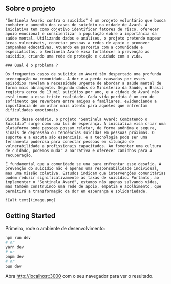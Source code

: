 ## Sobre o projeto

    "Sentinela Avaré: contra o suicídio" é um projeto voluntário que busca combater o aumento dos casos de suicídio na cidade de Avaré. A iniciativa tem como objetivo identificar fatores de risco, oferecer apoio emocional e conscientizar a população sobre a importância da saúde mental. Utilizando dados e análises, o projeto pretende mapear áreas vulneráveis, conectar pessoas a redes de apoio e promover campanhas educativas. Atuando em parceria com a comunidade e especialistas, o Sentinela Avaré visa fortalecer a prevenção ao suicídio, criando uma rede de proteção e cuidado com a vida.

    ### Qual é o problema ?

    Os frequentes casos de suicídio em Avaré têm despertado uma profunda preocupação na comunidade. A dor e a perda causadas por esses episódios revelam a necessidade urgente de abordar a saúde mental de forma mais abrangente. Segundo dados do Ministério da Saúde, o Brasil registra cerca de 13 mil suicídios por ano, e a cidade de Avaré não está imune a essa triste realidade. Cada vida perdida é um eco de sofrimento que reverbera entre amigos e familiares, evidenciando a importância de um olhar mais atento para aqueles que enfrentam dificuldades emocionais.

    Diante desse cenário, o projeto "Sentinela Avaré: Combatendo o Suicídio" surge como uma luz de esperança. A iniciativa visa criar uma plataforma onde pessoas possam relatar, de forma anônima e segura, sinais de depressão ou tendências suicidas em pessoas próximas. O suporte e a escuta são essenciais, e a tecnologia pode ser uma ferramenta poderosa para conectar pessoas em situação de vulnerabilidade a profissionais capacitados. Ao fomentar uma cultura de cuidado, podemos mudar a narrativa e oferecer caminhos para a recuperação.

    É fundamental que a comunidade se una para enfrentar esse desafio. A prevenção do suicídio não é apenas uma responsabilidade individual, mas uma missão coletiva. Estudos indicam que intervenções comunitárias podem reduzir significativamente as taxas de suicídio. Portanto, ao implementar o "Sentinela Avaré", estamos não apenas salvando vidas, mas também construindo uma rede de apoio, empatia e acolhimento, que permitirá a transformação da dor em esperança e solidariedade.

    ![alt text](image.png)

## Getting Started

Primeiro, rode o ambiente de desenvolvimento:

```bash
npm run dev
# or
yarn dev
# or
pnpm dev
# or
bun dev
```

Abra [http://localhost:3000](http://localhost:3000) com o seu navegador para ver o resultado.
